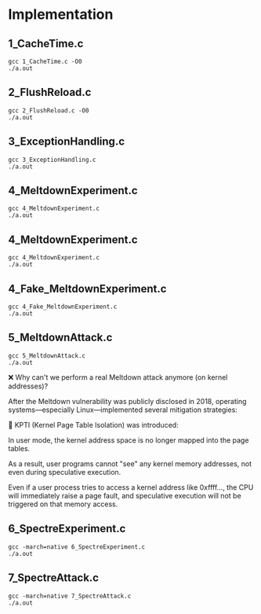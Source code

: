 # Implementation

## 1_CacheTime.c

```
gcc 1_CacheTime.c -O0
./a.out
```

## 2_FlushReload.c

```
gcc 2_FlushReload.c -O0
./a.out
```

## 3_ExceptionHandling.c

```
gcc 3_ExceptionHandling.c
./a.out
```

## 4_MeltdownExperiment.c

```
gcc 4_MeltdownExperiment.c
./a.out
```

## 4_MeltdownExperiment.c

```
gcc 4_MeltdownExperiment.c
./a.out
```
## 4_Fake_MeltdownExperiment.c

```
gcc 4_Fake_MeltdownExperiment.c
./a.out
```


## 5_MeltdownAttack.c

```
gcc 5_MeltdownAttack.c
./a.out
```


❌ Why can't we perform a real Meltdown attack anymore (on kernel addresses)?

After the Meltdown vulnerability was publicly disclosed in 2018, operating systems—especially Linux—implemented several mitigation strategies:

🔐 KPTI (Kernel Page Table Isolation) was introduced:

In user mode, the kernel address space is no longer mapped into the page tables.

As a result, user programs cannot "see" any kernel memory addresses, not even during speculative execution.

Even if a user process tries to access a kernel address like 0xffff..., the CPU will immediately raise a page fault, and speculative execution will not be triggered on that memory access.


## 6_SpectreExperiment.c

```
gcc -march=native 6_SpectreExperiment.c
./a.out
```

## 7_SpectreAttack.c

```
gcc -march=native 7_SpectreAttack.c
./a.out
```